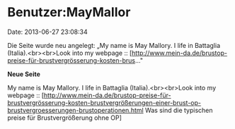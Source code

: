 Benutzer:MayMallor
==================

Date: 2013-06-27 23:08:34

Die Seite wurde neu angelegt: „My name is May Mallory. I life in
Battaglia (Italia).\<br\>\<br\>Look into my webpage ::
\[http://www.mein-da.de/brustop-preise-für-brustvergrösserung-kosten-brus..."

**Neue Seite**

<div>

My name is May Mallory. I life in Battaglia (Italia).\<br\>\<br\>Look
into my webpage ::
\[http://www.mein-da.de/brustop-preise-für-brustvergrösserung-kosten-brustvergrößerungen-einer-brust-op-brustvergroesserungen-brustoperationen.html
Was sind die typischen preise für Brustvergrößerung ohne OP\]

</div>
